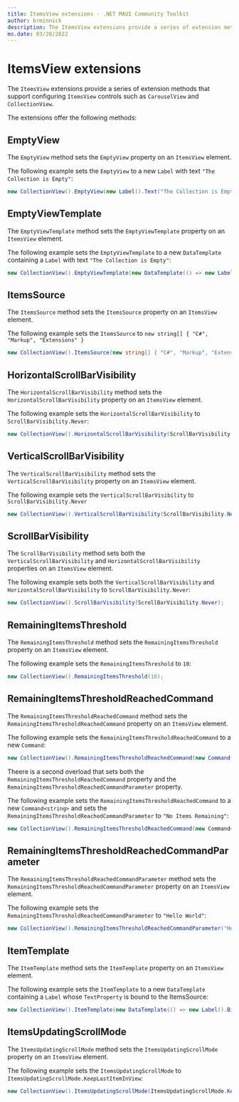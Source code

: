 ```yaml
---
title: ItemsView extensions - .NET MAUI Community Toolkit
author: brminnick
description: The ItemsView extensions provide a series of extension methods that support configuring ItemsView controls
ms.date: 03/28/2022
---
```


# ItemsView extensions

The `ItemsView` extensions provide a series of extension methods that support configuring `ItemsView` controls such as `CarouselView` and `CollectionView`.

The extensions offer the following methods:

## EmptyView

The `EmptyView` method sets the `EmptyView` property on an `ItemsView` element.

The following example sets the `EmptyView` to a new `Label` with text `"The Collection is Empty"`:

```csharp
new CollectionView().EmptyView(new Label().Text("The Collection is Empty"));
```

## EmptyViewTemplate

The `EmptyViewTemplate` method sets the `EmptyViewTemplate` property on an `ItemsView` element.

The following example sets the `EmptyViewTemplate` to a new `DataTemplate` containing a `Label` with text `"The Collection is Empty"`:

```csharp
new CollectionView().EmptyViewTemplate(new DataTemplate(() => new Label().Text("The Collection is Empty")));
```

## ItemsSource

The `ItemsSource` method sets the `ItemsSource` property on an `ItemsView` element.

The following example sets the `ItemsSource` to `new string[] { "C#", "Markup", "Extensions" }`

```csharp
new CollectionView().ItemsSource(new string[] { "C#", "Markup", "Extensions" });
```

## HorizontalScrollBarVisibility

The `HorizontalScrollBarVisibility` method sets the `HorizontalScrollBarVisibility` property on an `ItemsView` element.

The following example sets the `HorizontalScrollBarVisibility` to `ScrollBarVisibility.Never`:

```csharp
new CollectionView().HorizontalScrollBarVisibility(ScrollBarVisibility.Never);
```

## VerticalScrollBarVisibility

The `VerticalScrollBarVisibility` method sets the `VerticalScrollBarVisibility` property on an `ItemsView` element.

The following example sets the `VerticalScrollBarVisibility` to `ScrollBarVisibility.Never`

```csharp
new CollectionView().VerticalScrollBarVisibility(ScrollBarVisibility.Never);
```

## ScrollBarVisibility

The `ScrollBarVisibility` method sets both the `VerticalScrollBarVisibility` and `HorizontalScrollBarVisibility` properties on an `ItemsView` element.

The following example sets both the `VerticalScrollBarVisibility` and `HorizontalScrollBarVisibility` to `ScrollBarVisibility.Never`:

```csharp
new CollectionView().ScrollBarVisibility(ScrollBarVisibility.Never);
```

## RemainingItemsThreshold

The `RemainingItemsThreshold` method sets the `RemainingItemsThreshold` property on an `ItemsView` element.

The following example sets the `RemainingItemsThreshold` to `10`:

```csharp
new CollectionView().RemainingItemsThreshold(10);
```

## RemainingItemsThresholdReachedCommand

The `RemainingItemsThresholdReachedCommand` method sets the `RemainingItemsThresholdReachedCommand` property on an `ItemsView` element.

The following example sets the `RemainingItemsThresholdReachedCommand` to a new `Command`:

```csharp
new CollectionView().RemainingItemsThresholdReachedCommand(new Command(async () => await DisplayAlert("Threshold Reached", "", "OK")));
```

Theere is a second overload that sets both the `RemainingItemsThresholdReachedCommand` property and the `RemainingItemsThresholdReachedCommandParameter` property.

The following example sets the `RemainingItemsThresholdReachedCommand` to a new `Command<string>` and sets the `RemainingItemsThresholdReachedCommandParameter` to `"No Items Remaining"`:

```csharp
new CollectionView().RemainingItemsThresholdReachedCommand(new Command<string>(async text => await DisplayAlert("Threshold Reached", text, "OK"), "No Items Remaining"));
```

## RemainingItemsThresholdReachedCommandParameter

The `RemainingItemsThresholdReachedCommandParameter` method sets the `RemainingItemsThresholdReachedCommandParameter` property on an `ItemsView` element.

The following example sets the `RemainingItemsThresholdReachedCommandParameter` to `"Hello World"`:

```csharp
new CollectionView().RemainingItemsThresholdReachedCommandParameter("Hello World");
```

## ItemTemplate

The `ItemTemplate` method sets the `ItemTemplate` property on an `ItemsView` element.

The following example sets the `ItemTemplate` to a new `DataTemplate` containing a `Label` whose `TextProperty` is bound to the ItemsSource:

```csharp
new CollectionView().ItemTemplate(new DataTemplate(() => new Label().Bind(Label.TextProperty, ".")));
```

## ItemsUpdatingScrollMode

The `ItemsUpdatingScrollMode` method sets the `ItemsUpdatingScrollMode` property on an `ItemsView` element.

The following example sets the `ItemsUpdatingScrollMode` to `ItemsUpdatingScrollMode.KeepLastItemInView`:

```csharp
new CollectionView().ItemsUpdatingScrollMode(ItemsUpdatingScrollMode.KeepLastItemInView);
```
